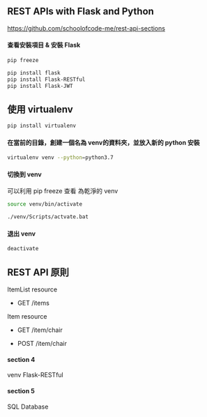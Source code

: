 ## REST APIs with Flask and Python
https://github.com/schoolofcode-me/rest-api-sections


#### 查看安裝項目 & 安裝 Flask
```bash
pip freeze

pip install flask
pip install Flask-RESTful
pip install Flask-JWT
```

## 使用 virtualenv
```bash
pip install virtualenv
```
#### 在當前的目錄，創建一個名為 venv的資料夾，並放入新的 python 安裝 
```bash
virtualenv venv --python=python3.7
```

#### 切換到 venv
可以利用 pip freeze 查看 為乾淨的 venv
```bash
source venv/bin/activate

./venv/Scripts/actvate.bat
```

#### 退出 venv
```bash
deactivate
```


## REST API 原則
ItemList resource
 * GET /items

Item resource

 * GET /item/chair

 * POST /item/chair


 #### section 4
 venv
 Flask-RESTful

 #### section 5
 SQL Database
